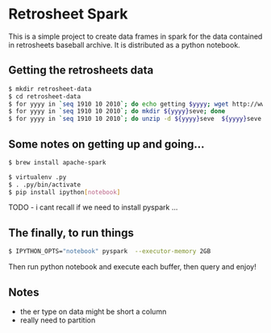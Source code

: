 # Retrosheet Spark

This is a simple project to create data frames in spark for the data
contained in retrosheets baseball archive. It is distributed as a
python notebook.

## Getting the retrosheets data

```bash
$ mkdir retrosheet-data
$ cd retrosheet-data
$ for yyyy in `seq 1910 10 2010`; do echo getting $yyyy; wget http://www.retrosheet.org/events/${yyyy}seve.zip; done
$ for yyyy in `seq 1910 10 2010`; do mkdir ${yyyy}seve; done
$ for yyyy in `seq 1910 10 2010`; do unzip -d ${yyyy}seve  ${yyyy}seve.zip; done
```

## Some notes on getting up and going...

```bash
$ brew install apache-spark

$ virtualenv .py
$ . .py/bin/activate
$ pip install ipython[notebook]

```

TODO - i cant recall if we need to install pyspark ...


## The finally, to run things


```bash
$ IPYTHON_OPTS="notebook" pyspark  --executor-memory 2GB 
```

Then run python notebook and execute each buffer, then query and enjoy!

## Notes

* the er type on data might be short a column 
* really need to partition







